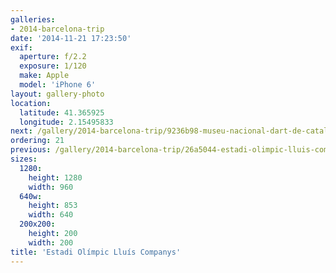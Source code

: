 ```yaml
---
galleries:
- 2014-barcelona-trip
date: '2014-11-21 17:23:50'
exif:
  aperture: f/2.2
  exposure: 1/120
  make: Apple
  model: 'iPhone 6'
layout: gallery-photo
location:
  latitude: 41.365925
  longitude: 2.15495833
next: /gallery/2014-barcelona-trip/9236b98-museu-nacional-dart-de-catalunya
ordering: 21
previous: /gallery/2014-barcelona-trip/26a5044-estadi-olimpic-lluis-companys
sizes:
  1280:
    height: 1280
    width: 960
  640w:
    height: 853
    width: 640
  200x200:
    height: 200
    width: 200
title: 'Estadi Olímpic Lluís Companys'
---
```

